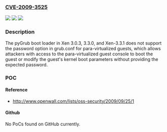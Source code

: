 ### [CVE-2009-3525](https://cve.mitre.org/cgi-bin/cvename.cgi?name=CVE-2009-3525)
![](https://img.shields.io/static/v1?label=Product&message=n%2Fa&color=blue)
![](https://img.shields.io/static/v1?label=Version&message=n%2Fa&color=blue)
![](https://img.shields.io/static/v1?label=Vulnerability&message=n%2Fa&color=brighgreen)

### Description

The pyGrub boot loader in Xen 3.0.3, 3.3.0, and Xen-3.3.1 does not support the password option in grub.conf for para-virtualized guests, which allows attackers with access to the para-virtualized guest console to boot the guest or modify the guest's kernel boot parameters without providing the expected password.

### POC

#### Reference
- http://www.openwall.com/lists/oss-security/2009/09/25/1

#### Github
No PoCs found on GitHub currently.

